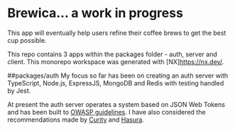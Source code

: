 # Brewica... a work in progress

This app will eventually help users refine their coffee brews to get the best cup possible.

This repo contains 3 apps within the packages folder - auth, server and client. This monorepo workspace was generated with [NX]<https://nx.dev/>.

##packages/auth
My focus so far has been on creating an auth server with TypeScript, Node.js, ExpressJS, MongoDB and Redis with testing handled by Jest.

At present the auth server operates a system based on JSON Web Tokens and has been built to [OWASP guidelines](https://cheatsheetseries.owasp.org/cheatsheets/JSON_Web_Token_for_Java_Cheat_Sheet.html). I have also considered the recommendations made by [Curity](https://curity.io/resources/learn/jwt-best-practices/) and [Hasura](https://hasura.io/blog/best-practices-of-using-jwt-with-graphql/).

